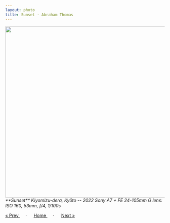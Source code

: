 ```yaml
---
layout: photo
title: Sunset · Abraham Thomas
---
```


<img src="/assets/photos/Sunset.jpg" width="540px" class="photo">

<i>
**Sunset**  
Kiyomizu-dera, Kyōto -- 2022  
Sony A7 + FE 24-105mm G lens: ISO 160, 53mm, f/4, 1/100s
</i>

<a href="/gallery/kiyomizu"> &laquo; Prev </a> &emsp; · &emsp; 
<a href="/gallery"> Home </a> &emsp; · &emsp; 
<a href="/gallery/glow"> Next &raquo; </a>
